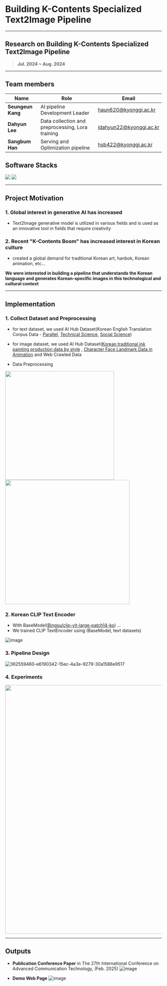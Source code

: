 
# Building K-Contents Specialized Text2Image Pipeline
___



## Research on Building K-Contents Specialized Text2Image Pipeline
> **Jul. 2024 ~ Aug. 2024**

---

##  Team members
| **Name** | **Role** | **Email** |
|----------|----------|---------|
| **Seungeun Kang** | AI pipeline Development Leader | haun620@kyonggi.ac.kr |
| **Dahyun Lee**  | Data collection and preprocessing,  Lora training | idahyun22@kyonggi.ac.kr |
| **Sangbum Han** | Serving and Optimization pipeline | hsb422@kyonggi.ac.kr |

## Software Stacks
![](https://img.shields.io/badge/Python-3776AB?style=for-the-badge&logo=python&logoColor=white)
![](https://img.shields.io/badge/Pytorch-EE4C2C?style=for-the-badge&logo=pytorch&logoColor=white)

---

## Project Motivation

### 1. Global interest in generative AI has increased
- Text2Image generative model is utilized in various fields and is used as an innovative tool in fields that require creativity

### 2. Recent "K-Contents Boom" has increased interest in Korean culture
- created a global demand for traditional Korean art, hanbok, Korean animation, etc...


**We were interested in building a pipeline that understands the Korean language and generates Korean-specific images in this technological and cultural context**

---

## Implementation

### 1. Collect Dataset and Preprocessing
- for text dataset, we used AI Hub Dataset(Korean English Translation Corpus Data - [Parallel](https://www.aihub.or.kr/aihubdata/data/view.do?currMenu=115&topMenu=10&aihubDataSe=data&dataSetSn=126), [Technical Science](https://www.aihub.or.kr/aihubdata/data/view.do?currMenu=115&topMenu=100&aihubDataSe=data&dataSetSn=124), [Social Science](https://www.aihub.or.kr/aihubdata/data/view.do?currMenu=115&topMenu=100&aihubDataSe=data&dataSetSn=125))

- for image dataset, we used AI Hub Dataset([Korean traditional ink painting production data by style](https://www.aihub.or.kr/aihubdata/data/view.do?currMenu=115&topMenu=100&aihubDataSe=data&dataSetSn=71380) , [Character Face Landmark Data in Animation](https://www.aihub.or.kr/aihubdata/data/view.do?currMenu=115&topMenu=100&aihubDataSe=data&dataSetSn=570) and Web Crawled Data

- Data Preprocessing

<img src="https://github.com/user-attachments/assets/ef9a9a70-4f65-4dcb-bf2d-2f0bf7874041" width=350 />  <img src="https://github.com/user-attachments/assets/45546b28-b817-4617-af9c-76990e65614a" width=400 />

### 2. Korean CLIP Text Encoder
- With BaseModel([Bingsu/clip-vit-large-patch14-ko](https://huggingface.co/Bingsu/clip-vit-large-patch14-ko)) ...
- We trained CLIP TextEncoder using (BaseModel, text datasets)

![image](https://github.com/user-attachments/assets/a4d5e3aa-0169-4a15-8bdc-6f25e408f5ee)

### 3. Pipeline Design
![362559460-e6190342-15ec-4a3e-9279-30a1588e9517](https://github.com/user-attachments/assets/e8b1b783-08b6-43d4-a19a-758d2895c210)

### 4. Experiments
<img src="https://github.com/user-attachments/assets/681f58a7-0635-437c-aac3-3d364c0d181e" width=800 />



---

## Outputs

- **Publication Conference Paper** in The 27th International Conference on Advanced Communication Technology, (Feb. 2025)
![image](https://github.com/user-attachments/assets/69e3e570-4c3e-44ee-ad78-d82de9f959e9)

- **Demo Web Page**
![image](https://github.com/user-attachments/assets/7276688e-86dd-4ecd-916a-5b886b944323)
